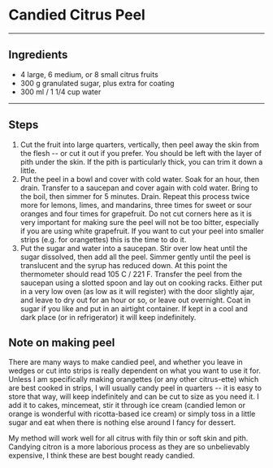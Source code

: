 # Candied Citrus Peel

---

## Ingredients

* 4 large, 6 medium, or 8 small citrus fruits
* 300 g granulated sugar, plus extra for coating
* 300 ml / 1 1/4 cup water

---

## Steps

1.  Cut the fruit into large quarters, vertically, then peel away the skin from the flesh -- or cut it out if you prefer. You should be left with the layer of pith under the skin. If the pith is particularly thick, you can trim it down a little.
2.  Put the peel in a bowl and cover with cold water. Soak for an hour, then drain. Transfer to a saucepan and cover again with cold water. Bring to the boil, then simmer for 5 minutes. Drain. Repeat this process twice more for lemons, limes, and mandarins, three times for sweet or sour oranges and four times for grapefruit. Do not cut corners here as it is very important for making sure the peel will not be too bitter, especially if you are using white grapefruit. If you want to cut your peel into smaller strips (e.g. for orangettes) this is the time to do it.
3.  Put the sugar and water into a saucepan. Stir over low heat until the sugar dissolved, then add all the peel. Simmer gently until the peel is translucent and the syrup has reduced down. At this point the thermometer should read 105 C / 221 F. Transfer the peel from the saucepan using a slotted spoon and lay out on cooking racks. Either put in a very low oven (as low as it will register) with the door slightly ajar, and leave to dry out for an hour or so, or leave out overnight. Coat in sugar if you like and put in an airtight container. If kept in a cool and dark place (or in refrigerator) it will keep indefinitely.

## Note on making peel

There are many ways to make candied peel, and whether you leave in wedges or cut into strips is really dependent on what you want to use it for. Unless I am specifically making orangettes (or any other citrus-ette) which are best cooked in strips, I will usually candy peel in quarters -- it is easy to store that way, will keep indefinitely and can be cut to size as you need it. I add it to cakes, mincemeat, stir it through ice cream (candied lemon or orange is wonderful with ricotta-based ice cream) or simply toss in a little sugar and eat when there is nothing else around I fancy for dessert.

My method will work well for all citrus with fily thin or soft skin and pith. Candying citron is a more laborious process as they are so unbelievably expensive, I think these are best bought ready candied.